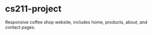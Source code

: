 # cs211-project
Responsive coffee shop website, includes home, products, about, and contact pages. 
